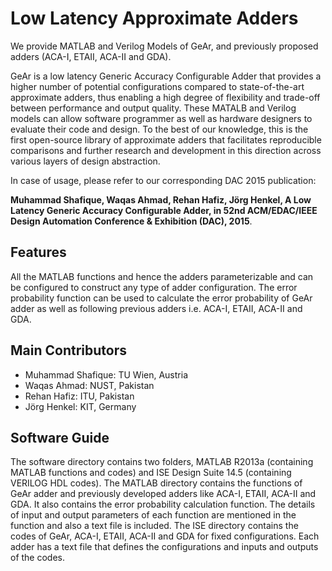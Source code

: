 # Low Latency Approximate Adders

We provide MATLAB and Verilog Models of GeAr, and previously proposed adders (ACA-I, ETAII, ACA-II and GDA).

GeAr is a low latency Generic Accuracy Configurable Adder that provides a higher number of potential configurations compared to state-of-the-art approximate adders, thus enabling a high degree of flexibility and trade-off between performance and output quality.
These MATALB and Verilog models can allow software programmer as well as hardware designers to evaluate their code and design. To the best of our knowledge, this is the first open-source library of approximate adders that facilitates reproducible comparisons and further research and development in this direction across various layers of design abstraction.

In case of usage, please refer to our corresponding DAC 2015 publication:

**Muhammad Shafique, Waqas Ahmad, Rehan Hafiz, Jörg Henkel, A Low Latency Generic Accuracy Configurable Adder, in 52nd ACM/EDAC/IEEE Design Automation Conference & Exhibition (DAC), 2015**.

## Features
All the MATLAB functions and hence the adders parameterizable and can be configured to construct any type of adder configuration.
The error probability function can be used to calculate the error probability of GeAr adder as well as following previous adders i.e. ACA-I, ETAII, ACA-II and GDA.
 
## Main Contributors
- Muhammad Shafique: TU Wien, Austria
- Waqas Ahmad: NUST, Pakistan
- Rehan Hafiz: ITU, Pakistan
- Jörg Henkel: KIT, Germany
 
## Software Guide
The software directory contains two folders, MATLAB R2013a (containing MATLAB functions and codes) and ISE Design Suite 14.5 (containing VERILOG HDL codes). The MATLAB directory contains the functions of GeAr adder and previously developed adders like ACA-I, ETAII, ACA-II and GDA. It also contains the error probability calculation function. The details of input and output parameters of each function are mentioned in the function and also a text file is included. The ISE directory contains the codes of GeAr, ACA-I, ETAII, ACA-II and GDA for fixed configurations. Each adder has a text file that defines the configurations and inputs and outputs of the codes.
 
